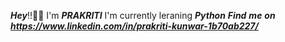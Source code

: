 
***Hey***!!👋💖
I'm ***PRAKRITI***
I'm currently leraning ***Python***
   ***Find*** ***me*** ***on*** ***https://www.linkedin.com/in/prakriti-kunwar-1b70ab227/***
<!--
prakriti2060/prakriti2060 is a ✨ special ✨ repository because its `README.md` (this file) appears on your GitHub profile.
You can click the Preview link to take a look at your changes.
--->
